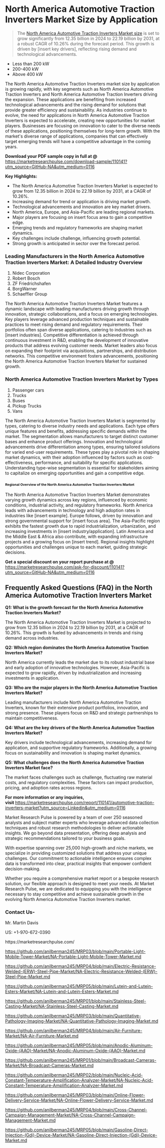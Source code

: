 <h1>North America Automotive Traction Inverters Market&nbsp;Size by Application</h1><blockquote><p>The <a href="https://marketresearchpulse.com/download-sample/110141?utm_source=GitHub-NA&amp;utm_medium=0116">North America Automotive Traction Inverters Market size</a> is set to grow significantly from 12.35 billion in 2024 to 22.19 billion by 2031, at a robust CAGR of 10.26% during the forecast period. This growth is driven by [insert key drivers], reflecting rising demand and technological advancements.</p></blockquote><ul><li>Less than 200 kW<li> 200-400 kW<li> Above 400 kW</li></ul><p>The North America Automotive Traction Inverters market size by application is growing rapidly, with key segments such as North America Automotive Traction Inverters and North America Automotive Traction Inverters driving the expansion. These applications are benefiting from increased technological advancements and the rising demand for solutions that provide greater efficiency and sustainability. As industries continue to evolve, the need for applications in North America Automotive Traction Inverters is expected to accelerate, creating new opportunities for market players. Businesses are focusing on innovation to cater to the diverse needs of these applications, positioning themselves for long-term growth. With the market's diverse range of applications, companies that can effectively target emerging trends will have a competitive advantage in the coming years.</p><p><strong>Download your PDF sample copy in full at @ </strong><a href="https://marketresearchpulse.com/download-sample/110141?utm_source=GitHub-NA&amp;utm_medium=0116">https://marketresearchpulse.com/download-sample/110141?utm_source=GitHub-NA&amp;utm_medium=0116</a></p><p><strong>Key Highlights: </strong></p><ul><li>The North America Automotive Traction Inverters Market is expected to grow from 12.35 billion in 2024 to 22.19 billion by 2031, at a CAGR of 10.26%.</li><li>Increasing demand for trend or application is driving market growth.</li><li>Technological advancements and innovation are key market drivers.</li><li>North America, Europe, and Asia-Pacific are leading regional markets.</li><li>Major players are focusing on insert focus area to gain a competitive edge.</li><li>Emerging trends and regulatory frameworks are shaping market dynamics.</li><li>Key challenges include challenge, influencing growth potential.</li><li>Strong growth is anticipated in sector over the forecast period.</li></ul><h3>Leading Manufacturers in the North America Automotive Traction Inverters Market: A Detailed Industry Overview</h3><ol><li>Nidec Corporation</li><li>Robert Bosch</li><li>ZF Friedrichshafen</li><li>BorgWarner</li><li>Schaeffler Group</li></ol><div class="flex max-w-full flex-col flex-grow"><div class="min-h-8 text-message flex w-full flex-col items-end gap-2 whitespace-normal break-words [.text-message+&amp;]:mt-5" dir="auto" data-message-author-role="assistant" data-message-id="fd8432e4-4910-450d-b182-61b7bfb0a01f" data-message-model-slug="gpt-4o"><div class="flex w-full flex-col gap-1 empty:hidden first:pt-[3px]"><div class="markdown prose w-full break-words dark:prose-invert light"><p>The North America Automotive Traction Inverters Market features a dynamic landscape with leading manufacturers driving growth through innovation, strategic collaborations, and a focus on emerging technologies. Key players leverage advanced production techniques and sustainable practices to meet rising demand and regulatory requirements. Their portfolios often span diverse applications, catering to industries such as [insert industries]. Competitive differentiation is achieved through continuous investment in R&amp;D, enabling the development of innovative products that address evolving customer needs. Market leaders also focus on expanding their footprint via acquisitions, partnerships, and distribution networks. This competitive environment fosters advancements, positioning the North America Automotive Traction Inverters Market for sustained growth.</p></div></div></div></div><h3>North America Automotive Traction Inverters Market by Types</h3><ol><li>Passenger cars<li> Trucks<li> Buses<li> Pickup Trucks<li> Vans</li></ol><div class="flex max-w-full flex-col flex-grow"><div class="min-h-8 text-message flex w-full flex-col items-end gap-2 whitespace-normal break-words [.text-message+&amp;]:mt-5" dir="auto" data-message-author-role="assistant" data-message-id="084470be-0bb7-4664-bddf-5156b4f41249" data-message-model-slug="gpt-4o-mini"><div class="flex w-full flex-col gap-1 empty:hidden first:pt-[3px]"><div class="markdown prose w-full break-words dark:prose-invert light"><p>The North America Automotive Traction Inverters Market is segmented by types, catering to diverse industry needs and applications. Each type offers unique features and benefits, addressing specific demands within the market. The segmentation allows manufacturers to target distinct customer bases and enhance product offerings. Innovation and technological advancements drive differentiation among types, ensuring tailored solutions for varied end-user requirements. These types play a pivotal role in shaping market dynamics, with their adoption influenced by factors such as cost-effectiveness, performance, and suitability for specific applications. Understanding type-wise segmentation is essential for stakeholders aiming to capitalize on emerging opportunities and gain a competitive edge.</p></div></div></div></div><h3><span style="font-size: 11px;">Regional Overview of the North America Automotive Traction Inverters Market</span></h3><div class="flex max-w-full flex-col flex-grow"><div class="min-h-8 text-message flex w-full flex-col items-end gap-2 whitespace-normal break-words [.text-message+&amp;]:mt-5" dir="auto" data-message-author-role="assistant" data-message-id="e9038762-ce64-4e30-91c9-9bd413514231" data-message-model-slug="gpt-4o-mini"><div class="flex w-full flex-col gap-1 empty:hidden first:pt-[3px]"><div class="markdown prose w-full break-words dark:prose-invert light"><p>The North America Automotive Traction Inverters Market demonstrates varying growth dynamics across key regions, influenced by economic conditions, industrial activity, and regulatory frameworks. North America leads with advancements in technology and high adoption rates in industries like [insert example]. Europe follows, driven by innovation and strong governmental support for [insert focus area]. The Asia-Pacific region exhibits the fastest growth due to rapid industrialization, urbanization, and increasing investments in [insert industry/application]. Latin America and the Middle East &amp; Africa also contribute, with expanding infrastructure projects and a growing focus on [insert trend]. Regional insights highlight opportunities and challenges unique to each market, guiding strategic decisions.</p></div></div></div></div><p><strong>Get a special discount on your report purchase at @ </strong><a href="https://marketresearchpulse.com/ask-for-discount/110141?utm_source=GitHub-NA&amp;utm_medium=0116">https://marketresearchpulse.com/ask-for-discount/110141?utm_source=GitHub-NA&amp;utm_medium=0116</a></p><h2>Frequently Asked Questions (FAQ) in the North America Automotive Traction Inverters Market</h2><p><strong>Q1: What is the growth forecast for the North America Automotive Traction Inverters Market?</strong></p><p>The North America Automotive Traction Inverters Market is projected to grow from 12.35 billion in 2024 to 22.19 billion by 2031, at a CAGR of 10.26%. This growth is fueled by advancements in trends and rising demand across industries.</p><p><strong>Q2: Which region dominates the North America Automotive Traction Inverters Market?</strong></p><p>North America currently leads the market due to its robust industrial base and early adoption of innovative technologies. However, Asia-Pacific is expected to grow rapidly, driven by industrialization and increasing investments in application.</p><p><strong>Q3: Who are the major players in the North America Automotive Traction Inverters Market?</strong></p><p>Leading manufacturers include North America Automotive Traction Inverters, known for their extensive product portfolios, innovation, and strong presence. These players focus on R&amp;D and strategic partnerships to maintain competitiveness.</p><p><strong>Q4: What are the key drivers of the North America Automotive Traction Inverters Market?</strong></p><p>Key drivers include technological advancements, increasing demand for application, and supportive regulatory frameworks. Additionally, a growing focus on sustainability and innovation is shaping market dynamics.</p><p><strong>Q5: What challenges does the North America Automotive Traction Inverters Market face?</strong></p><p>The market faces challenges such as challenge, fluctuating raw material costs, and regulatory complexities. These factors can impact production, pricing, and adoption rates across regions.</p><p><strong>For more information or any inquiries, visit&nbsp;</strong><a href="https://marketresearchpulse.com/report/110141/automotive-traction-inverters-market?utm_source=Linkedin&utm_medium=0116">https://marketresearchpulse.com/report/110141/automotive-traction-inverters-market?utm_source=Linkedin&utm_medium=0116</a></p><p>Market Research Pulse is powered by a team of over 250 seasoned analysts and subject matter experts who leverage advanced data collection techniques and robust research methodologies to deliver actionable insights. We go beyond data presentation, offering deep analysis and strategic recommendations tailored to your business goals.</p><p>With expertise spanning over 25,000 high-growth and niche markets, we specialize in providing customized solutions that address your unique challenges. Our commitment to actionable intelligence ensures complex data is transformed into clear, practical insights that empower confident decision-making.</p><p>Whether you require a comprehensive market report or a bespoke research solution, our flexible approach is designed to meet your needs. At Market Research Pulse, we are dedicated to equipping you with the intelligence necessary to stay competitive and achieve sustainable growth in the evolving North America Automotive Traction Inverters market.</p><h3><strong>Contact Us-</strong></h3><p>Mr. Martin Davis</p><p>US: +1-970-672-0390</p><p>https://marketresearchpulse.com/</p><p><a href="https://github.com/anilberman245/MRP03/blob/main/Portable-Light-Mobile-Tower-Market/NA-Portable-Light-Mobile-Tower-Market.md">https://github.com/anilberman245/MRP03/blob/main/Portable-Light-Mobile-Tower-Market/NA-Portable-Light-Mobile-Tower-Market.md</a></p><p><a href="https://github.com/anilberman245/MRP04/blob/main/Electric-Resistance-Welded-(ERW)-Steel-Pipe-Market/NA-Electric-Resistance-Welded-(ERW)-Steel-Pipe-Market.md">https://github.com/anilberman245/MRP04/blob/main/Electric-Resistance-Welded-(ERW)-Steel-Pipe-Market/NA-Electric-Resistance-Welded-(ERW)-Steel-Pipe-Market.md</a></p><p><a href="https://github.com/anilberman245/MRP05/blob/main/Lutein-and-Lutein-Esters-Market/NA-Lutein-and-Lutein-Esters-Market.md">https://github.com/anilberman245/MRP05/blob/main/Lutein-and-Lutein-Esters-Market/NA-Lutein-and-Lutein-Esters-Market.md</a></p><p><a href="https://github.com/anilberman245/MRP01/blob/main/Stainless-Steel-Casting-Market/NA-Stainless-Steel-Casting-Market.md">https://github.com/anilberman245/MRP01/blob/main/Stainless-Steel-Casting-Market/NA-Stainless-Steel-Casting-Market.md</a></p><p><a href="https://github.com/anilberman245/MRP03/blob/main/Quantitative-Pathology-Imaging-Market/NA-Quantitative-Pathology-Imaging-Market.md">https://github.com/anilberman245/MRP03/blob/main/Quantitative-Pathology-Imaging-Market/NA-Quantitative-Pathology-Imaging-Market.md</a></p><p><a href="https://github.com/anilberman245/MRP04/blob/main/Air-Furniture-Market/NA-Air-Furniture-Market.md">https://github.com/anilberman245/MRP04/blob/main/Air-Furniture-Market/NA-Air-Furniture-Market.md</a></p><p><a href="https://github.com/anilberman245/MRP05/blob/main/Anodic-Aluminum-Oxide-(AAO)-Market/NA-Anodic-Aluminum-Oxide-(AAO)-Market.md">https://github.com/anilberman245/MRP05/blob/main/Anodic-Aluminum-Oxide-(AAO)-Market/NA-Anodic-Aluminum-Oxide-(AAO)-Market.md</a></p><p><a href="https://github.com/anilberman245/MRP01/blob/main/Broadcast-Cameras-Market/NA-Broadcast-Cameras-Market.md">https://github.com/anilberman245/MRP01/blob/main/Broadcast-Cameras-Market/NA-Broadcast-Cameras-Market.md</a></p><p><a href="https://github.com/anilberman245/MRP02/blob/main/Nucleic-Acid-Constant-Temperature-Amplification-Analyzer-Market/NA-Nucleic-Acid-Constant-Temperature-Amplification-Analyzer-Market.md">https://github.com/anilberman245/MRP02/blob/main/Nucleic-Acid-Constant-Temperature-Amplification-Analyzer-Market/NA-Nucleic-Acid-Constant-Temperature-Amplification-Analyzer-Market.md</a></p><p><a href="https://github.com/anilberman245/MRP03/blob/main/Online-Flower-Delivery-Service-Market/NA-Online-Flower-Delivery-Service-Market.md">https://github.com/anilberman245/MRP03/blob/main/Online-Flower-Delivery-Service-Market/NA-Online-Flower-Delivery-Service-Market.md</a></p><p><a href="https://github.com/anilberman245/MRP04/blob/main/Cross-Channel-Campaign-Management-Market/NA-Cross-Channel-Campaign-Management-Market.md">https://github.com/anilberman245/MRP04/blob/main/Cross-Channel-Campaign-Management-Market/NA-Cross-Channel-Campaign-Management-Market.md</a></p><p><a href="https://github.com/anilberman245/MRP05/blob/main/Gasoline-Direct-Injection-(Gdi)-Device-Market/NA-Gasoline-Direct-Injection-(Gdi)-Device-Market.md">https://github.com/anilberman245/MRP05/blob/main/Gasoline-Direct-Injection-(Gdi)-Device-Market/NA-Gasoline-Direct-Injection-(Gdi)-Device-Market.md</a></p>

